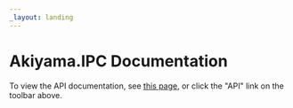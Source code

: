 ```yaml
---
_layout: landing
---
```


# Akiyama.IPC Documentation

To view the API documentation, see [this page](/api/Akiyama.IPC.Client.html), or click the "API" link on the toolbar above.